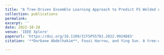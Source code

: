 ```yaml
---
title: "A Tree-Driven Ensemble Learning Approach to Predict FS Welded Al-6061-T6 Material Behavior"
collection: publications
permalink: 
excerpt: ''
date: 2022-10-28
venue: 'IEEE Xplore'
paperurl: 'https://doi.org/10.1109/ICFSP55781.2022.9924883'
citation: '**Dorbane Abdelhakim**, Fouzi Harrou, and Ying Sun. A tree-driven ensemble learning approach to predict fs welded al-6061-t6 material behavior. In 2022 7th International Conference on Frontiers of Signal Processing (ICFSP), pages 184–188. IEEE, 2022.'

---
```

